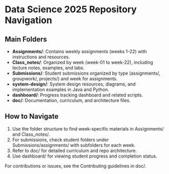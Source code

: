 # Data Science 2025 Repository Navigation

## Main Folders
- **Assignments/**: Contains weekly assignments (weeks 1-22) with instructions and resources.
- **Class_notes/**: Organized by week (week-01 to week-22), including lecture notes, examples, and labs.
- **Submissions/**: Student submissions organized by type (assignments/, groupwork/, projects/) and week for assignments.
- **system-design/**: System design resources, diagrams, and implementation examples in Java and Python.
- **dashboard/**: Progress tracking dashboard and related scripts.
- **doc/**: Documentation, curriculum, and architecture files.

## How to Navigate
1. Use the folder structure to find week-specific materials in Assignments/ and Class_notes/.
2. For submissions, check student folders under Submissions/assignments/ with subfolders for each week.
3. Refer to doc/ for detailed curriculum and repo architecture.
4. Use dashboard/ for viewing student progress and completion status.

For contributions or issues, see the Contributing guidelines in doc/.
